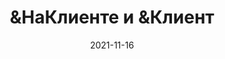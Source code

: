 ---
date: 2021-11-16
guid: 9ff60848-2ff6-4ac4-9d06-2be9ad5e2cb8
title: "&НаКлиенте и &Клиент"
question: Что будет при попытке открыть обработку и нажать на кнопку?
options:
    - '"Клиент" | "Сервер"'
    - '"Клиент" | "Клиент"'
    - Исключение
correct: 1
tags:
    - wtf
source: https://t.me/JuniorOneS/237
explanation: |
    Существует дирректива компиляции &Клиент, но она недокументированная и использовать её нельзя =)
images:
    - /assets/questions/2021-11-16_1_1.jpg
---